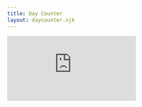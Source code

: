 ```yaml
---
title: Day Counter
layout: daycounter.njk
---
```


<div class="aspect-w-16 aspect-h-9">
  <iframe scrolling="no" frameborder="0"  src="https://editor.p5js.org/piratax007/full/LFIpBjV_3"></iframe>
</div>
